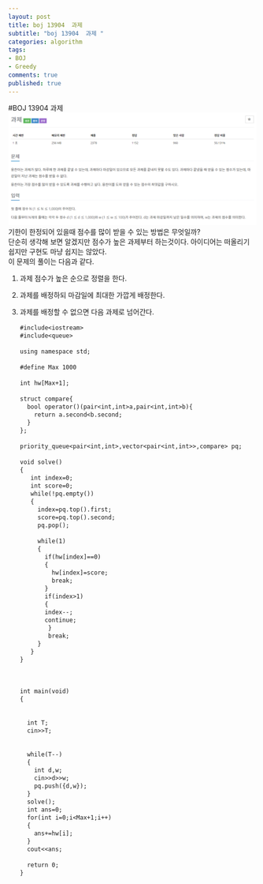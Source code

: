 ```yaml
---
layout: post
title: boj 13904  과제
subtitle: "boj 13904  과제 "
categories: algorithm
tags:
- BOJ
- Greedy
comments: true
published: true
---
```

#BOJ 13904  과제
![boj13904](/assets/boj13904_jbk15x9ls.png)  
 기한이 한정되어 있을때 점수를 많이 받을 수 있는 방법은 무엇일까?  
 단순히 생각해 보면 알겠지만 점수가 높은 과제부터 하는것이다. 아이디어는 떠올리기 쉽지만 구현도 마냥 쉽지는 않았다.  
 이 문제의 풀이는 다음과 같다.
 1. 과제 점수가 높은 순으로 정렬을 한다.
 2. 과제를 배정하되 마감일에 최대한 가깝게 배정한다.
 3. 과제를 배정할 수 없으면 다음 과제로 넘어간다.  




        #include<iostream>
        #include<queue>

        using namespace std;

        #define Max 1000

        int hw[Max+1];

        struct compare{
          bool operator()(pair<int,int>a,pair<int,int>b){
            return a.second<b.second;
          }
        };

        priority_queue<pair<int,int>,vector<pair<int,int>>,compare> pq;

        void solve()
        {
           int index=0;
           int score=0;
           while(!pq.empty())
           {
             index=pq.top().first;
             score=pq.top().second;
             pq.pop();

             while(1)
             {
               if(hw[index]==0)
               {
                 hw[index]=score;
                 break;
               }
               if(index>1)
               {
               index--;
               continue;
                }
                break;
             }
           }
        }



        int main(void)
        {


          int T;
          cin>>T;


          while(T--)
          {
            int d,w;
            cin>>d>>w;
            pq.push({d,w});
          }
          solve();
          int ans=0;
          for(int i=0;i<Max+1;i++)
          {
            ans+=hw[i];
          }
          cout<<ans;

          return 0;
        }



  
